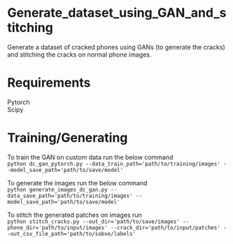 # Generate_dataset_using_GAN_and_stitching
Generate a dataset of cracked phones using GANs (to generate the cracks) and stitching the cracks on normal phone images.

# Requirements
Pytorch </br>
Scipy </br>

# Training/Generating
To train the GAN on custom data run the below command </br>
`python dc_gan_pytorch.py --data_train_path='path/to/training/images' --model_save_path='path/to/save/model'`

To generate the images run the below command </br>
`python generate_images_dc_gan.py --data_save_path='path/to/training/images' --model_save_path='path/to/save/model'`

To stitch the generated patches on images run </br>
`python stitch_cracks.py --out_dir='path/to/save/images' --phone_dir='path/to/input/images' --crack_dir='path/to/input/patches' --out_csv_file_path='path/to/sabve/labels'`
